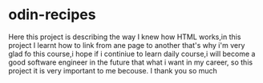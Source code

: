 # odin-recipes
Here this project is describing the way I  knew how HTML works,in this project I learnt how to link from ane page to another that's why i'm very glad fo this course,i hope if i continiue to learn daily course,i will become a good software engineer in the future that what i want in my career, so this project it is very important to me becouse.
I thank you so much 